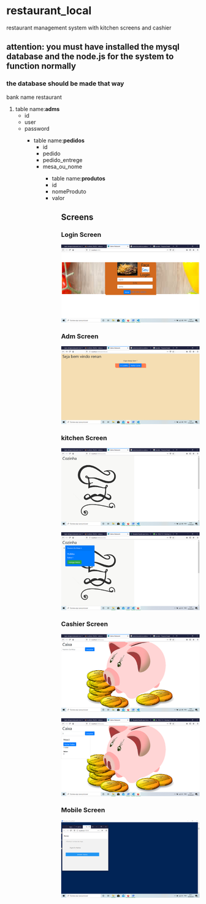 <h1>restaurant_local </h1>
<p>restaurant management system with kitchen screens and cashier</p>
<h2><b>attention:</b> you must have installed the mysql database and the  node.js for the system to function normally</h2>
<h3>the database should be made that way</h3>
<p>bank name restaurant</p>
<ol>
    <li>table name:<b>adms</b>
        <ul>
            <li>id</li>
            <li>user</li>
            <li>password</li>
        <ul>
    </li>
    <li>table name:<b>pedidos</b>
        <ul>
            <li>id</li>
            <li>pedido</li>
            <li>pedido_entrege</li>
            <li>mesa_ou_nome</li>
        <ul>
    </li>
    <li>table name:<b>produtos</b>
        <li>id</li>
        <li>nomeProduto</li>
        <li>valor</li>
    </li>
<ol>
<h2>Screens</h2>
<h3>Login Screen</h3>
<p>
    <img src="login.png">
</p>
<h3>Adm Screen</h3>
<p>
    <img src="adm.png">
</p>
<h3>kitchen Screen</h3>
<p>
    <img src="cozinha.png">
</p>
<p>
    <img src="cozinhaItem.png">
</p>
<h3>Cashier Screen</h3>
<p>
    <img src="caixa.png">
</p>
<p>
    <img src="caixaItem.png">
</p>
<h3>Mobile Screen</h3>
<p>
    <img src="mobileScrren.png">
</p>